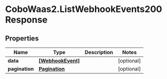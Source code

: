 # CoboWaas2.ListWebhookEvents200Response

## Properties

Name | Type | Description | Notes
------------ | ------------- | ------------- | -------------
**data** | [**[WebhookEvent]**](WebhookEvent.md) |  | [optional] 
**pagination** | [**Pagination**](Pagination.md) |  | [optional] 


